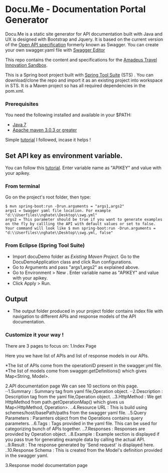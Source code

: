 Docu.Me - Documentation Portal Generator
=================================
Docu.Me is a static site generator for API documentation built with Java and UX is designed with Bootstrap and Jquery.
It is based on the current version of the [Open API specification](https://github.com/OAI/OpenAPI-Specification) formerly known as Swagger.
You can create your own swagger.yaml file with [Swagger Editor](http://editor.swagger.io/#/)

This repo contains the content and specifications for the [Amadeus Travel Innovation Sandbox](https://sandbox.amadeus.com).  

This is a Spring boot project built with [Spring Tool Suite](https://spring.io/tools/sts/all) (STS) .
You can download/clone the repo and import it as an existing project into workspace in STS.
It is a Maven project so has all required dependencies in the pom.xml.

### Prerequisites
You need the following installed and available in your $PATH:

* [Java 7](http://www.oracle.com/technetwork/java/javase/downloads/jdk8-downloads-2133151.html)
* [Apache maven 3.0.3 or greater](http://maven.apache.org/install.html)

Simple [tutorial](https://www.mkyong.com/maven/how-to-install-maven-in-windows/) I followed, incase it helps !

## Set API key as environment variable.
You can follow this [tutorial](https://www.java.com/en/download/help/path.xml).
Enter variable name as "APIKEY" and value with your apikey.

### From terminal

Go on the project's root folder, then type:

	$ mvn spring-boot:run -Drun.arguments = "args1,args2"
	args1 = Swagger yaml file location. For example "d:\\Userfiles\\nghate\\Desktop\\swg.yml"
	args2 = This parameter should be true if you want to generate examples on the fly by callling the API with default values or set to false.
	Your command will look like $ mvn spring-boot:run -Drun.arguments = "d:\\Userfiles\\nghate\\Desktop\\swg.yml, false"

### From Eclipse (Spring Tool Suite)

* Import docuDemo folder as *Existing Maven Project*. Go to the DocuDemoApplication class and click Run configurations.
* Go to Arguments and pass  "args1,args2" as explained above.
* Go to Environment > New . Enter variable name as "APIKEY" and value with your apikey.
* Click Apply > Run.

## Output

* The output folder produced in your project folder contains index file with navigation to different APIs and response models of the API documentation.

### Customize it your way !

There are 3 pages to focus on:
1.Index Page

Here you we have list of APIs and list of response models in our APIs.

*The list of APIs come from the operationID present in the swagger.yml file.
*The list of models come from swagger.getDefinitions() which gives Map<String, Model>.

2.API documentation page
We can see 10 sections on this page.
⋅⋅1.Summary : Summary tag from yaml file,Operation object.
⋅⋅2.Description : Description tag from the yaml file,Operation object.
..3.HttpMethod : We get HttpMethod from path.getOperationMap() which gives us Map<HttpMethod, Operation>.
..4.Resource URL : This is build using  schemes/host/basePath/paths from the swagger yaml file.
..5.Query Parameters : Paramters object from the Operations contains query parameters.
..6.Tags : Tags provided in the yaml file. This can be used for categorizing bunch of APIs together.
..7.Responses : Responses are provided by Operation object.
..8.Example : Example section is displayed if you pass true for generating example data by calling the actual API.
..9.Result : The response generated by 'Send request' is displayed here.
..10.Response Schema : This is created from the Model's definition provided in the swagger yaml.

3.Response model documentation page